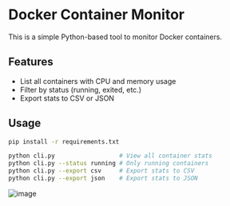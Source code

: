 # Docker Container Monitor

This is a simple Python-based tool to monitor Docker containers.

## Features
- List all containers with CPU and memory usage
- Filter by status (running, exited, etc.)
- Export stats to CSV or JSON

## Usage
```bash
pip install -r requirements.txt

python cli.py                  # View all container stats
python cli.py --status running # Only running containers
python cli.py --export csv     # Export stats to CSV
python cli.py --export json    # Export stats to JSON
```
![image](https://github.com/user-attachments/assets/1d603c70-d547-41eb-92b0-8364085d9be8)

